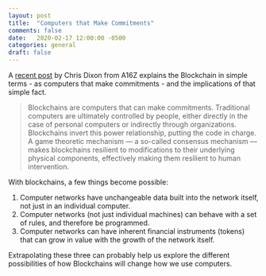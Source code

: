 ```yaml
---
layout: post
title:  "Computers that Make Commitments"
comments: false
date:   2020-02-17 12:00:00 -0500
categories: general
draft: false
---
```


A [recent post](https://a16z.com/2020/01/27/computers-that-make-commitments/) by Chris Dixon from A16Z explains the Blockchain in simple terms - as computers that make commitments - and the implications of that simple fact.

> Blockchains are computers that can make commitments. Traditional computers are ultimately controlled by people, either directly in the case of personal computers or indirectly through organizations. Blockchains invert this power relationship, putting the code in charge. A game theoretic mechanism — a so-called consensus mechanism — makes blockchains resilient to modifications to their underlying physical components, effectively making them resilient to human intervention.  

With blockchains, a few things become possible:

1. Computer networks have unchangeable data built into the network itself, not just in an individual computer. 
2. Computer networks (not just individual machines) can behave with a set of rules, and therefore be programmed.
3. Computer networks can have inherent financial instruments (tokens) that can grow in value with the growth of the network itself.

Extrapolating these three can probably help us explore the different possibilities of how Blockchains will change how we use computers.